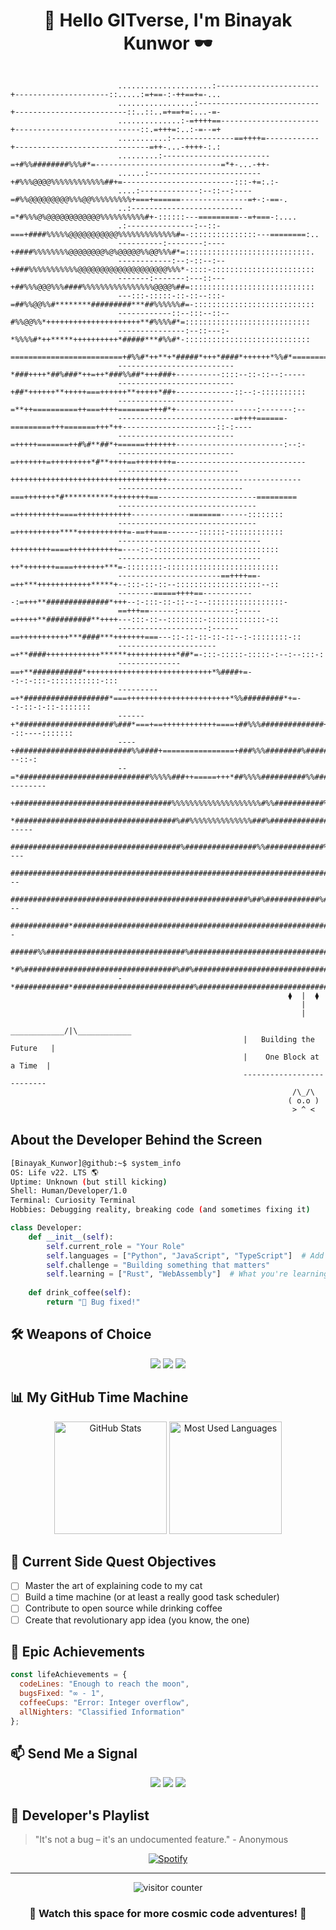 <h1 align="center">
  👋 Hello GITverse, I'm Binayak Kunwor 🕶️
</h1>

```ascii

                        .....................:-----------------------+---------------------::.....:=+==-:-++==+=-...    
                        .................:---------------------------+-------------------------::..::..=+==+=:...-=-    
                        ..............:-=++++==----------------------+----------------------------::.=+++=:..:-=--=+    
                        ...........:--------------==++++=------------+------------------------------=++-...-++++-:.:    
                        .........:------------------------=+#%%########%%%#*=----------------------------=*+-...-++-    
                        ......:-------------------------+#%%%@@@@%%%%%%%%%%%%##+=-------------------------:::-+=:.:-    
                        ....:-------------:--::--:----=#%%@@@@@@@@@%%%@@%%%%%%%%%+===+======---------------=+-:-==-.    
                        ..:-------------------------=*#%%%@%@@@@@@@@@@@@%%%%%%%%%%#+-::::::---=========--=+===-:....    
                        .:---------------:--::-===+####%%%%%@@@@@@@@@@@%%%%%%%%%%%%%#=-:::::::::::::::---========:..    
                        ----------:--------:----+####%%%%%%%%@@@@@@@@%@%@@@@@%%@@%%%#*=::::::::::::::::::::::::::::.    
                        ------------:--:-::--:--+###%%%%%%%%%%%@@@@@@@@@@@@@@@@@@@@%%%*-::::-:::::::::::::::::::::::    
                        -------:-------:---::---+##%%%@@@%%%####%%%%%%%%%%%%%%%%@@@@%##=::::::::::::::::::::::::::::    
                        ---:::-:::::-::-::--:::-=##%%@@%%#********#########***##%%%%%%#=-:::::::::::::::::::::::::::    
                        ------------::--:::--::--#%%@@%%*+++++++++++++++++++++**#%%%%#*=::::::::::::::::::::::::::::    
                        ---------------:--::---:-*%%%%#*++*****++++++++++*#####***#%%#*-::::::::::::::::::::::::::::    
                        =========================+#%%#*++**+*#####*+++*####*++++++*%%#*=============================    
                        --------------------------*###++++*##%###*++=++*###%%##*+++###+----------::::--::-::--:-----    
                        --------------------------+##*++++++**+++++===++++++**+++++*##+-------------::--:-::::::::::    
                        --------------------------=**++==========++===++++=======+++#*+------------------:-------:--    
                        --------------------------=++++======-=========+++=======+++*++---------------------::-:----    
                        --------------------------=+++++=======++#%#**##*+======+++++++------------------------:--:-    
                        --------------------------=+++++++=+++++++++*#**++++==++++++++=-----------------------------    
                        ---------------------------+++++++++++++++++++++++++++++++++++------------------------------    
                        ----------------------------===+++++++*#***********++++++++==----------------------=========    
                        -------------------------------=++++++++++====++++++++++++-------------=======------::::::::    
                        -------------------------------=++++++++++****+++++++++++=-==++===-------::::::-::::::::::::    
                        --------------------------------+++++++++====+++++++++++=----::-::::::::::::::::::::::::::::    
                        --------------------------------++*+++++++====+++++++***=-::::::::-:::::::::::::::::::::::::    
                        -----------------------==++++==-=++***++++++++++++*****+--:::-::-::--:::::::::::::::::::--::    
                        --------=====++++==------------:=+++**##############*+++--:-:::-::-::--:--:::::::::::::::::-    
                        ==+++==-------------------:-----=+++++**##########**++++---:::-::--::::::::-:::::::::::::-::    
                        --------------------:------==+++++++++++***####***+++++++===---::-::-::-::-::--:-::::::::-::    
                        ----------------------=+**####++++++++++++******+++++++++++*##*=-:::-:::::-:::::-:--:--:::-:    
                        --------------==+**###########*++++++++++++++++++++++++++++*%####+=--:-:-:::-:::::::::::-:::    
                        ---------=+*###################*===+++++++++++++++++++++++*%%#########*+=--:-::-:-::-:::::::    
                        ------+*#####################%###*===+==++++++++++++====+##%%%##############+--::----:::::::    
                        ----+##########################%%####+================+###%%%########%#########+=-:-:---::-:    
                        --=*#############################%%%%%###++=====+++*##%%%%##########%%############+---------    
                        +###################################%%%%%%%%%%%%%%%%%%%%#%%###########%%############*=======    
                        *####################################%##%%%%%%%%%%%%%%###%#############%#############+------    
                        ######################################%################%%#############%#######%#######+=----    
                        #########################################################################%%%%%%%###%###+=---    
                        #####################################################%##%############%#%%%%%#%%%##%%####+---    
                        #############*############################################################%%%%%%%%%%#####+--    
                        ######%%###############################%##################################%%%%%%%%%%%###%#=:    
                        *#%##################################%##%################################%%%%%%%%%%%%%###*-.    
                        -*############*###########################%##############################%%%%%%%%%%%%%##=:..    
                                                              ⧫  |  ⧫
                                                                 |     
                                                                 |
                                                    ____________/|\____________
                                                    |   Building the Future   |
                                                    |    One Block at a Time  |
                                                    --------------------------
                                                               /\_/\  
                                                              ( o.o ) 
                                                               > ^ <
```

## About the Developer Behind the Screen

```bash
[Binayak_Kunwor]@github:~$ system_info
OS: Life v22. LTS 🌎
Uptime: Unknown (but still kicking)
Shell: Human/Developer/1.0
Terminal: Curiosity Terminal
Hobbies: Debugging reality, breaking code (and sometimes fixing it)
```

```python
class Developer:
    def __init__(self):
        self.current_role = "Your Role"
        self.languages = ["Python", "JavaScript", "TypeScript"]  # Add yours
        self.challenge = "Building something that matters"
        self.learning = ["Rust", "WebAssembly"]  # What you're learning
        
    def drink_coffee(self):
        return "🎯 Bug fixed!"
```

## 🛠️ Weapons of Choice
<div align="center">

![](https://img.shields.io/badge/Editor-VS_Code-success?style=flat-square&logo=visual-studio-code)
![](https://img.shields.io/badge/OS-Linux-success?style=flat-square&logo=linux)
![](https://img.shields.io/badge/Code-Python-success?style=flat-square&logo=python)

</div>

## 📊 My GitHub Time Machine

<div align="center">
  <img height="180em" src="/api/placeholder/400/200" alt="GitHub Stats" />
  <img height="180em" src="/api/placeholder/400/200" alt="Most Used Languages" />
</div>

## 🎯 Current Side Quest Objectives

- [ ] Master the art of explaining code to my cat
- [ ] Build a time machine (or at least a really good task scheduler)
- [ ] Contribute to open source while drinking coffee
- [ ] Create that revolutionary app idea (you know, the one)

## 🌟 Epic Achievements

```javascript
const lifeAchievements = {
  codeLines: "Enough to reach the moon",
  bugsFixed: "∞ - 1",
  coffeeCups: "Error: Integer overflow",
  allNighters: "Classified Information"
};
```

## 📫 Send Me a Signal

<div align="center">

[![](https://img.shields.io/badge/LinkedIn-Connect-blue?style=flat-square&logo=linkedin)](Your-LinkedIn-URL)
[![](https://img.shields.io/badge/Twitter-Follow-blue?style=flat-square&logo=twitter)](Your-Twitter-URL)
[![](https://img.shields.io/badge/Portfolio-Visit-success?style=flat-square&logo=google-chrome)](Your-Portfolio-URL)

</div>

## 🎵 Developer's Playlist

> "It's not a bug – it's an undocumented feature." - Anonymous

<div align="center">

[![Spotify](https://img.shields.io/badge/Spotify-Playing-success?style=flat-square&logo=spotify)](Your-Spotify-URL)

</div>

---

<p align="center">
  <img src="/api/placeholder/500/80" alt="visitor counter" />
</p>

<h3 align="center">🚀 Watch this space for more cosmic code adventures! 🚀</h3>
